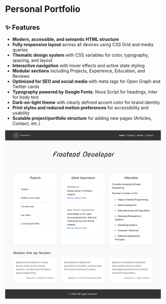 # Personal Portfolio

## ✨ Features

* **Modern, accessible, and semantic HTML structure**
* **Fully responsive layout** across all devices using CSS Grid and media queries
* **Thematic design system** with CSS variables for color, typography, spacing, and layout
* **Interactive navigation** with hover effects and active state styling
* **Modular sections** including Projects, Experience, Education, and Reviews
* **Optimized for SEO and social media** with meta tags for Open Graph and Twitter cards
* **Typography powered by Google Fonts**: Nova Script for headings, Inter for body text
* **Dark-on-light theme** with clearly defined accent color for brand identity
* **Print styles and reduced motion preferences** for accessibility and usability
* **Scalable project/portfolio structure** for adding new pages (Articles, Contact, etc.)


![Personal Portfolio](personal-portfolio.png)